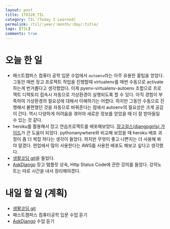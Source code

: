 ```yaml
---
layout: post
title: 170328_TIL
category: TIL (Today I Learned)
permalink: /til/:year/:month/:day/:title/
tags: [TIL]
comments: true
---
```

# 오늘 한 일
- 패스트캠퍼스 컴퓨터 공학 입문 수업에서 `autoenv`라는 아주 유용한 꿀팁을 얻었다. 그동안 매번 장고 프로젝트 작업을 진행할때 virtualenv를 매번 수동으로 activate 하는게 번거롭다고 생각했었다. 이제 pyenv-virtualenv-autoenv 조합으로 프로젝트 디렉토리 접속시 자동으로 가상환경이 실행되도록 할 수 있다. 아직 경험이 부족하여 가상환경의 필요성에 대해서 이해하기는 어렵다. 하지만 그동안 수동으로 진행해서 불편했던 것을 자동으로 바꿔준다는 점에서 autoenv의 필요성은 크게 공감이 간다. 역시 다양하게 어려움을 겪어야 새로운 정보를 얻었을 때 더 잘 받아들일 수 있는 것 같다.
- heroku를 활용해서 장고 연습프로젝트를 배포해보았다. [장고걸스(djangogirls) 가이드](https://github.com/DjangoGirls/tutorial-extensions/blob/master/heroku/README.md)가 큰 도움이 되었다. pythonanywhere와 비교해 보았을 때 heroku 배포 과정이 좀 더 복잡 하다는 생각이 들었다. 하지만 무엇이 좋고 나쁜지는 더 사용해 봐야 알겠다. 현업에서 많이 사용한다는 AWS를 사용한 배포도 해보고 싶다고 생각했다.
- [생활코딩 git](https://opentutorials.org/module/2676)을 들었다.
- [AskDjango](https://nomade.kr/vod/django/) 장고 템플릿 상속, Http Status Code에 관한 강의를 들었다. 강의노트는 따로 시간을 내서 정리해야겠다.

# 내일 할 일 (계획)
- [생활코딩 git](https://opentutorials.org/module/2676)
- 패스트캠퍼스 컴퓨터공학 입문 수업 듣기
- [AskDjango](https://nomade.kr/vod/django/) 수업 듣기
